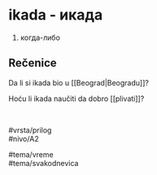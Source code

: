 # ikada - икада

1. когда-либо  

## Rečenice

Da li si ikada bio u [[Beograd|Beogradu]]?  

Hoću li ikada naučiti da dobro [[plivati]]?

<br>

#vrsta/prilog  
#nivo/A2  

#tema/vreme  
#tema/svakodnevica  
